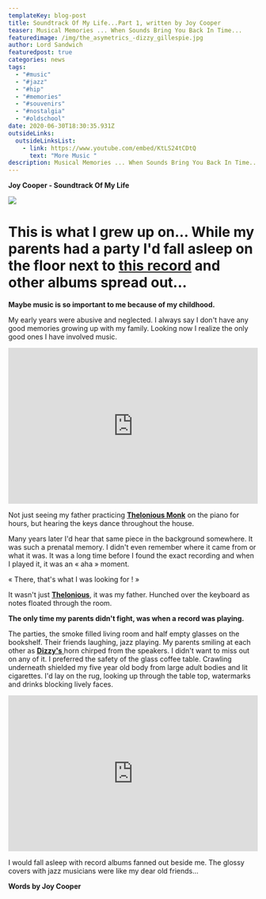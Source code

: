 ```yaml
---
templateKey: blog-post
title: Soundtrack Of My Life...Part 1, written by Joy Cooper
teaser: Musical Memories ... When Sounds Bring You Back In Time...
featuredimage: /img/the_asymetrics_-dizzy_gillespie.jpg
author: Lord Sandwich
featuredpost: true
categories: news
tags:
  - "#music"
  - "#jazz"
  - "#hip"
  - "#memories"
  - "#souvenirs"
  - "#nostalgia"
  - "#oldschool"
date: 2020-06-30T18:30:35.931Z
outsideLinks:
  outsideLinksList:
    - link: https://www.youtube.com/embed/KtLS24tCDtQ
      text: "More Music "
description: Musical Memories ... When Sounds Bring You Back In Time...
---
```

**Joy Cooper - Soundtrack Of My Life**

![](/img/the_asymetrics_-dizzy_gillespie.jpg)

# This is what I grew up on... While my parents had a party I'd fall asleep on the floor next to [this record](https://www.youtube.com/watch?v=lOWrsXDuwDE) and other albums spread out...

**Maybe music is so important to me because of my childhood.** 

My early years were abusive and neglected. I always say I don't have any good memories growing up with my family. Looking now I realize the only good ones I have involved music.

<iframe width="100%" height="315" src="https://www.youtube.com/embed/J4NeSnsY39Q" frameborder="0" allow="accelerometer; autoplay; encrypted-media; gyroscope; picture-in-picture" allowfullscreen referrerpolicy="origin"></iframe>

Not just seeing my father practicing **[Thelonious Monk](<https://en.wikipedia.org/wiki/Thelonious_Monk)>)** on the piano for hours, but hearing the keys dance throughout the house.

Many years later I'd hear that same piece in the background somewhere. It was such a prenatal memory. I didn't even remember where it came from or what it was. It was a long time before I found the exact recording and when I played it, it was an « aha » moment.

« There, that's what I was looking for ! »

It wasn't just **[Thelonious](https://www.youtube.com/watch?v=XjJYeCYO-hA)**, it was my father. Hunched over the keyboard as notes floated through the room.

**The only time my parents didn't fight, was when a record was playing.**

The parties, the smoke filled living room and half empty glasses on the bookshelf. Their friends laughing, jazz playing. My parents smiling at each other as [**Dizzy's** ](<https://en.wikipedia.org/wiki/Dizzy_Gillespie)>) horn chirped from the speakers. I didn't want to miss out on any of it. I preferred the safety of the glass coffee table. Crawling underneath shielded my five year old body from large adult bodies and lit cigarettes. I'd lay on the rug, looking up through the table top, watermarks and drinks blocking lively faces.

<iframe width="100%" height="315" src="https://www.youtube.com/embed/gg1Wl-NmzWg" frameborder="0" allow="accelerometer; autoplay; encrypted-media; gyroscope; picture-in-picture" allowfullscreen referrerpolicy="origin"></iframe>

I would fall asleep with record albums fanned out beside me. The glossy covers with jazz musicians were like my dear old friends...

**Words by Joy Cooper**